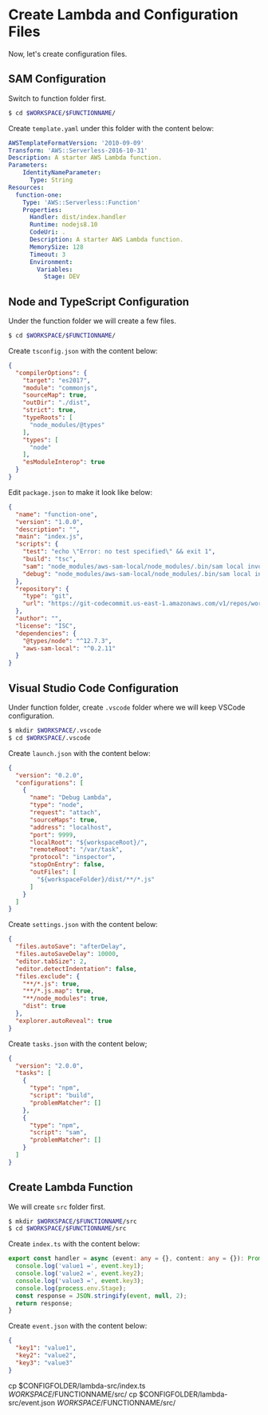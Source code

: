 # Create Lambda and Configuration Files

Now, let's create configuration files.

## SAM Configuration

Switch to function folder first.

```bash
$ cd $WORKSPACE/$FUNCTIONNAME/
```

Create `template.yaml` under this folder with the content below:

```yaml
AWSTemplateFormatVersion: '2010-09-09'
Transform: 'AWS::Serverless-2016-10-31'
Description: A starter AWS Lambda function.
Parameters: 
    IdentityNameParameter: 
      Type: String
Resources:
  function-one:
    Type: 'AWS::Serverless::Function'
    Properties:
      Handler: dist/index.handler
      Runtime: nodejs8.10
      CodeUri: .
      Description: A starter AWS Lambda function.
      MemorySize: 128
      Timeout: 3
      Environment:
        Variables:
          Stage: DEV
```

## Node and TypeScript Configuration

Under the function folder we will create a few files.

```bash
$ cd $WORKSPACE/$FUNCTIONNAME/
```

Create `tsconfig.json` with the content below:

```json
{
  "compilerOptions": {
    "target": "es2017",
    "module": "commonjs",
    "sourceMap": true,
    "outDir": "./dist",
    "strict": true,
    "typeRoots": [
      "node_modules/@types"
    ],
    "types": [
      "node"
    ],
    "esModuleInterop": true
  }
}
```

Edit `package.json` to make it look like below:

```json
{
  "name": "function-one",
  "version": "1.0.0",
  "description": "",
  "main": "index.js",
  "scripts": {
    "test": "echo \"Error: no test specified\" && exit 1",
    "build": "tsc",
    "sam": "node_modules/aws-sam-local/node_modules/.bin/sam local invoke -e src/event.json function-one",
    "debug": "node_modules/aws-sam-local/node_modules/.bin/sam local invoke -e src/event.json --debug-port 9999 function-one"
  },
  "repository": {
    "type": "git",
    "url": "https://git-codecommit.us-east-1.amazonaws.com/v1/repos/workspace"
  },
  "author": "",
  "license": "ISC",
  "dependencies": {
    "@types/node": "^12.7.3",
    "aws-sam-local": "^0.2.11"
  }
}
```

## Visual Studio Code Configuration

Under function folder, create `.vscode` folder where we will keep VSCode configuration.

```bash
$ mkdir $WORKSPACE/.vscode
$ cd $WORKSPACE/.vscode
```

Create `launch.json` with the content below:

```json
{
  "version": "0.2.0",
  "configurations": [
    {
      "name": "Debug Lambda",
      "type": "node",
      "request": "attach",
      "sourceMaps": true,
      "address": "localhost",
      "port": 9999,
      "localRoot": "${workspaceRoot}/",
      "remoteRoot": "/var/task",
      "protocol": "inspector",
      "stopOnEntry": false,
      "outFiles": [
        "${workspaceFolder}/dist/**/*.js"
      ]
    }
  ]
}
```

Create `settings.json` with the content below:

```json
{
  "files.autoSave": "afterDelay",
  "files.autoSaveDelay": 10000,
  "editor.tabSize": 2,
  "editor.detectIndentation": false,
  "files.exclude": {
    "**/*.js": true,
    "**/*.js.map": true,
    "**/node_modules": true,
    "dist": true
  },
  "explorer.autoReveal": true
}
```

Create `tasks.json` with the content below;

```json
{
  "version": "2.0.0",
  "tasks": [
    {
      "type": "npm",
      "script": "build",
      "problemMatcher": []
    },
    {
      "type": "npm",
      "script": "sam",
      "problemMatcher": []
    }
  ]
}
```
## Create Lambda Function

We will create `src` folder first.

```bash
$ mkdir $WORKSPACE/$FUNCTIONNAME/src
$ cd $WORKSPACE/$FUNCTIONNAME/src
```

Create `index.ts` with the content below:

```typescript
export const handler = async (event: any = {}, content: any = {}): Promise<any> => {
  console.log('value1 =', event.key1);
  console.log('value2 =', event.key2);
  console.log('value3 =', event.key3);
  console.log(process.env.Stage);
  const response = JSON.stringify(event, null, 2);
  return response;
}
```

Create `event.json` with the content below:

```json
{
  "key1": "value1",
  "key2": "value2",
  "key3": "value3"
}
```

cp $CONFIGFOLDER/lambda-src/index.ts $WORKSPACE/$FUNCTIONNAME/src/
cp $CONFIGFOLDER/lambda-src/event.json $WORKSPACE/$FUNCTIONNAME/src/
